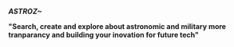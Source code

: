 ***ASTROZ~***

**"Search, create and explore about astronomic and military more tranparancy and building your inovation for future tech"**
